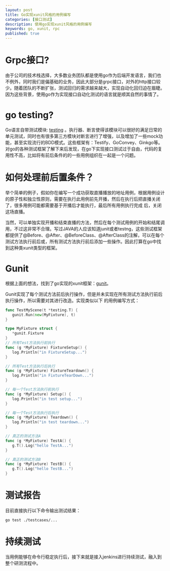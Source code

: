 ```yaml
---
layout: post
title: Go实现xunit风格的用例编写
categories: [接口测试]
description: 使用go实现xunit风格的用例编写
keywords: go, xunit, rpc
published: true
---
```




# Grpc接口?

由于公司的技术栈选择，大多数业务团队都是使用go作为后端开发语言，我们也不例外，同时我们是偏基础的业务，因此大部分是grpc接口，对外的http接口较少。随着团队的不断扩张，测试回归的需求越来越大，实现自动化回归迫在眉睫。因为这些背景，使用go作为实现接口自动化测试的语言就是顺其自然的事情了。

# go testing?

Go语言自带测试模块: [testing](https://golang.org/pkg/testing/) 。执行器、断言使得该模块可以很好的满足日常的单元测试，同时也有很多第三方模块对断言进行了增强，以及增加了一些mock功能，甚至实现流行的BDD模式。这些框架有：Testify、GoConvey、Ginkgo等。对go的各种测试框架了解下来后发现，在go下实现接口测试过于自由，代码的复用性不高，比如将有前后条件的的一些用例组织在一起是一个问题。

# 如何处理前后置条件？

举个简单的例子，假如你在编写一个成功获取直播播放的地址用例，根据用例设计的原子性和独立性原则，需要在执行此用例前先开播，然后在执行后把直播关闭了，很多用例可能都需要基于开播后才能执行，最后所有用例执行完成 后，关闭这场直播。

当然，可以单独实现开播和结束直播的方法，然后在每个测试用例的开始和结尾调用，不过这非常不合理。写过JAVA的人应该知道junit或者testng，这些测试框架都提供了@Before、@After、@BeforeClass、@AfterClass的注解，可以在每个测试方法执行前后或，所有测试方法执行前后添加一些操作。因此打算在go中找到这种类xunit类型的框架。

# Gunit

根据上面的想法，找到了go实现的xunit框架：[gunit](https://github.com/smartystreets/gunit)。

Gunit实现了每个测试方法前后执行操作，但是并未实现在所有测试方法执行前后执行操作，所以需要对其进行改造。实现类似以下 的用例编写方式：

```go
func TestMyScene(t *testing.T) {
   gunit.Run(new(MyFixture), t)
}

type MyFixture struct {
   *gunit.Fixture
}
// 所有Test方法执行前执行
func (g *MyFixture) FixtureSetup() {
   log.Println("in FixtureSetup...")
}

// 所有Test方法执行后执行
func (g *MyFixture) FixtureTeardown() {
   log.Println("in FixtureTearDown...")
}

// 每一个Test方法执行前执行
func (g *MyFixture) Setup() {
   log.Println("in test setup...")
}

// 每一个Test方法执行后执行
func (g *MyFixture) Teardown() {
   log.Println("in test teardown...")
}

// 真正的测试方法A
func (g *MyFixture) TestA() {
   g.T().Log("hello TestA...")
}

// 真正的测试方法B
func (g *MyFixture) TestB() {
   g.T().Log("hello TestB...")
}

```

# 测试报告

目前直接执行以下命令输出测试结果：

```shell
go test ./testcases/...
```



# 持续测试

当用例能够在命令行稳定执行后，接下来就是接入jenkins进行持续测试，融入到整个研测流程中。

